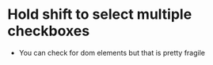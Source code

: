 # Hold shift to select multiple checkboxes
* You can check for dom elements but that is pretty fragile